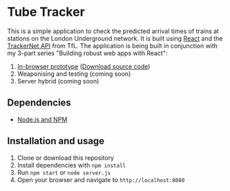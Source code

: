 # Tube Tracker

This is a simple application to check the predicted arrival times of trains at stations on the London Underground network. It is built using [React][1] and the [TrackerNet API][2] from TfL. The application is being built in conjunction with my 3-part series "Building robust web apps with React":

1. [In-browser prototype][part1] ([Download source code][tag1])
2. Weaponising and testing (coming soon)
3. Server hybrid (coming soon)

## Dependencies

- [Node.js and NPM](http://nodejs.org/)

## Installation and usage

1. Clone or download this repository
2. Install dependencies with `npm install`
3. Run `npm start` or `node server.js`
4. Open your browser and navigate to `http://localhost:8080`

[1]: http://facebook.github.io/react/
[2]: http://www.tfl.gov.uk/businessandpartners/syndication/
[part1]: http://maketea.co.uk/2014/03/05/building-robust-web-apps-with-react-part-1.html
[tag1]: https://github.com/i-like-robots/react-tube-tracker/releases/tag/prototype

